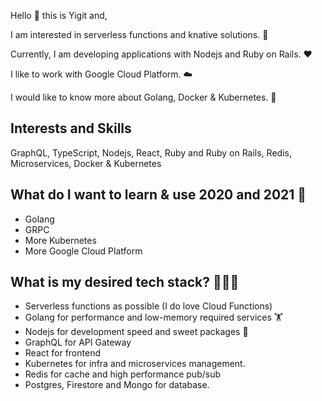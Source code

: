 Hello 👋 this is Yigit and,

I am interested in serverless functions and knative solutions. 🚀

Currently, I am developing applications with Nodejs and Ruby on Rails. ❤️ 

I like to work with Google Cloud Platform. ☁️

I would like to know more about Golang, Docker & Kubernetes. 🤔


## Interests and Skills

GraphQL, TypeScript, Nodejs, React, Ruby and Ruby on Rails, Redis, Microservices, Docker & Kubernetes


## What do I want to learn & use 2020 and 2021 💭

- Golang
- GRPC
- More Kubernetes
- More Google Cloud Platform


## What is my desired tech stack? 💪🎉🎈

- Serverless functions as possible (I do love Cloud Functions)
- Golang for performance and low-memory required services 🏋️
- Nodejs for development speed and sweet packages 🍬
- GraphQL for API Gateway
- React for frontend
- Kubernetes for infra and microservices management.
- Redis for cache and high performance pub/sub
- Postgres, Firestore and Mongo for database.
